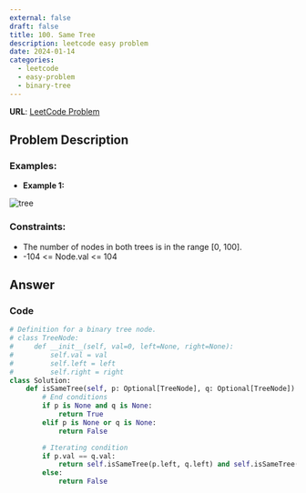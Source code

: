 ```yaml
---
external: false
draft: false
title: 100. Same Tree
description: leetcode easy problem
date: 2024-01-14
categories:
  - leetcode
  - easy-problem
  - binary-tree
---
```


**URL**: [LeetCode Problem](https://leetcode.com/problems/same-tree/description/)

## Problem Description

### Examples:

- **Example 1:**

![tree](/images/isSameTree.png)

### Constraints:

- The number of nodes in both trees is in the range [0, 100].
- -104 <= Node.val <= 104

## Answer

### Code

```python
# Definition for a binary tree node.
# class TreeNode:
#     def __init__(self, val=0, left=None, right=None):
#         self.val = val
#         self.left = left
#         self.right = right
class Solution:
    def isSameTree(self, p: Optional[TreeNode], q: Optional[TreeNode]) -> bool:
        # End conditions
        if p is None and q is None:
            return True
        elif p is None or q is None:
            return False

        # Iterating condition
        if p.val == q.val:
            return self.isSameTree(p.left, q.left) and self.isSameTree(p.right, q.right)
        else:
            return False
```
